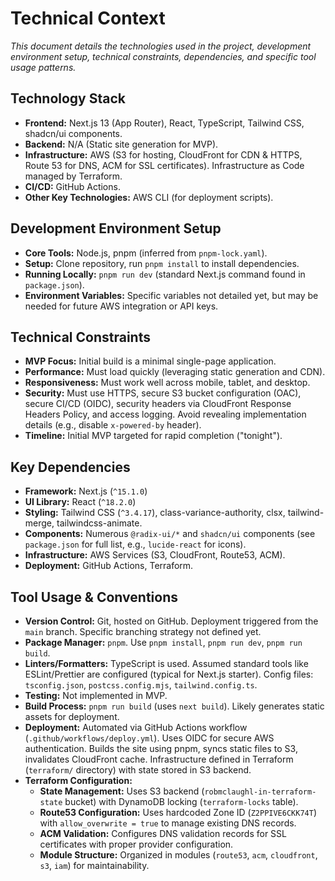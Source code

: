# Technical Context

*This document details the technologies used in the project, development environment setup, technical constraints, dependencies, and specific tool usage patterns.*

## Technology Stack

*   **Frontend:** Next.js 13 (App Router), React, TypeScript, Tailwind CSS, shadcn/ui components.
*   **Backend:** N/A (Static site generation for MVP).
*   **Infrastructure:** AWS (S3 for hosting, CloudFront for CDN & HTTPS, Route 53 for DNS, ACM for SSL certificates). Infrastructure as Code managed by Terraform.
*   **CI/CD:** GitHub Actions.
*   **Other Key Technologies:** AWS CLI (for deployment scripts).

## Development Environment Setup

*   **Core Tools:** Node.js, pnpm (inferred from `pnpm-lock.yaml`).
*   **Setup:** Clone repository, run `pnpm install` to install dependencies.
*   **Running Locally:** `pnpm run dev` (standard Next.js command found in `package.json`).
*   **Environment Variables:** Specific variables not detailed yet, but may be needed for future AWS integration or API keys.

## Technical Constraints

*   **MVP Focus:** Initial build is a minimal single-page application.
*   **Performance:** Must load quickly (leveraging static generation and CDN).
*   **Responsiveness:** Must work well across mobile, tablet, and desktop.
*   **Security:** Must use HTTPS, secure S3 bucket configuration (OAC), secure CI/CD (OIDC), security headers via CloudFront Response Headers Policy, and access logging. Avoid revealing implementation details (e.g., disable `x-powered-by` header).
*   **Timeline:** Initial MVP targeted for rapid completion ("tonight").

## Key Dependencies

*   **Framework:** Next.js (`^15.1.0`)
*   **UI Library:** React (`^18.2.0`)
*   **Styling:** Tailwind CSS (`^3.4.17`), class-variance-authority, clsx, tailwind-merge, tailwindcss-animate.
*   **Components:** Numerous `@radix-ui/*` and `shadcn/ui` components (see `package.json` for full list, e.g., `lucide-react` for icons).
*   **Infrastructure:** AWS Services (S3, CloudFront, Route53, ACM).
*   **Deployment:** GitHub Actions, Terraform.

## Tool Usage & Conventions

*   **Version Control:** Git, hosted on GitHub. Deployment triggered from the `main` branch. Specific branching strategy not defined yet.
*   **Package Manager:** `pnpm`. Use `pnpm install`, `pnpm run dev`, `pnpm run build`.
*   **Linters/Formatters:** TypeScript is used. Assumed standard tools like ESLint/Prettier are configured (typical for Next.js starter). Config files: `tsconfig.json`, `postcss.config.mjs`, `tailwind.config.ts`.
*   **Testing:** Not implemented in MVP.
*   **Build Process:** `pnpm run build` (uses `next build`). Likely generates static assets for deployment.
*   **Deployment:** Automated via GitHub Actions workflow (`.github/workflows/deploy.yml`). Uses OIDC for secure AWS authentication. Builds the site using pnpm, syncs static files to S3, invalidates CloudFront cache. Infrastructure defined in Terraform (`terraform/` directory) with state stored in S3 backend.
*   **Terraform Configuration:**
    *   **State Management:** Uses S3 backend (`robmclaughl-in-terraform-state` bucket) with DynamoDB locking (`terraform-locks` table).
    *   **Route53 Configuration:** Uses hardcoded Zone ID (`Z2PPIVE6CKK74T`) with `allow_overwrite = true` to manage existing DNS records.
    *   **ACM Validation:** Configures DNS validation records for SSL certificates with proper provider configuration.
    *   **Module Structure:** Organized in modules (`route53`, `acm`, `cloudfront`, `s3`, `iam`) for maintainability. 
